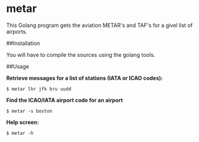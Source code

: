 # metar

This Golang program gets the aviation METAR's and TAF's for a givel list of airports.

##Installation

You will have to compile the sources using the golang tools.

##Usage

**Retrieve messages for a list of stations (IATA or ICAO codes):**

```$ metar lhr jfk bru uudd```


**Find the ICAO/IATA airport code for an airport**

```$ metar -s boston```

**Help screen:**

```$ metar -h```
